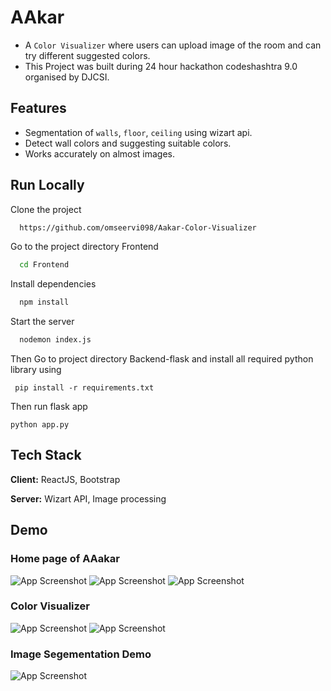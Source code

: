 
# AAkar

- A ```Color Visualizer``` where users can upload image of the room and can try different suggested colors.
- This Project was built during 24 hour hackathon codeshashtra 9.0 organised by DJCSI.



## Features

- Segmentation of ```walls```, ```floor```, ```ceiling``` using wizart api.
- Detect wall colors and suggesting suitable colors.
- Works accurately on almost images.
 

## Run Locally

Clone the project

```bash
  https://github.com/omseervi098/Aakar-Color-Visualizer
```

Go to the project directory Frontend

```bash
  cd Frontend
```

Install dependencies

```bash
  npm install
```

Start the server

```bash
  nodemon index.js
```

Then Go to project directory Backend-flask
and install all required python library using

``` pip install -r requirements.txt```

Then run flask app

```python app.py```

## Tech Stack

**Client:** ReactJS, Bootstrap

**Server:** Wizart API, Image processing





## Demo

### Home page of AAakar
![App Screenshot](https://raw.githubusercontent.com/omseervi098/Aakar-Color-Visualizer/imagemapping/ss/homepage.jpg)
![App Screenshot](https://raw.githubusercontent.com/omseervi098/Aakar-Color-Visualizer/imagemapping/ss/homepage-1.jpg)
![App Screenshot](https://raw.githubusercontent.com/omseervi098/Aakar-Color-Visualizer/imagemapping/ss/homepage-2.jpg)

### Color Visualizer
![App Screenshot](https://raw.githubusercontent.com/omseervi098/Aakar-Color-Visualizer/imagemapping/ss/colorvisualizer.jpg)
![App Screenshot](https://raw.githubusercontent.com/omseervi098/Aakar-Color-Visualizer/imagemapping/ss/colorvisualizer-1.jpg)

### Image Segementation Demo
![App Screenshot](https://raw.githubusercontent.com/omseervi098/Aakar-Color-Visualizer/imagemapping/ss/segmentation.gif)


